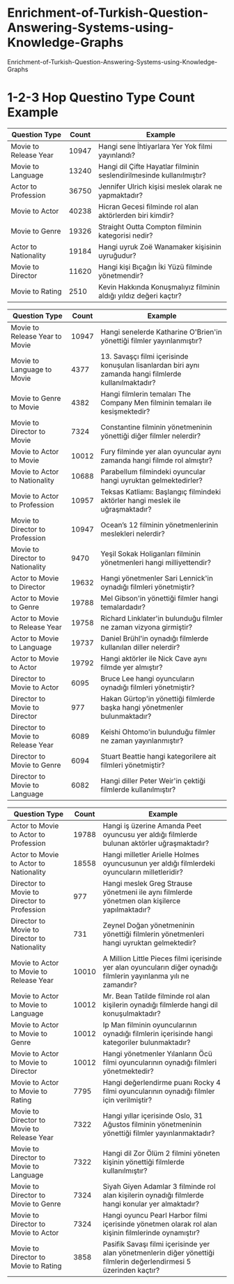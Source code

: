# Enrichment-of-Turkish-Question-Answering-Systems-using-Knowledge-Graphs
Enrichment-of-Turkish-Question-Answering-Systems-using-Knowledge-Graphs




# 1-2-3 Hop Questino Type Count Example




| Question Type         | Count | Example                                                              |
|-----------------------|-------|----------------------------------------------------------------------|
| Movie to Release Year | 10947 | Hangi sene İhtiyarlara Yer Yok filmi yayınlandı?                     |
| Movie to Language     | 13240 | Hangi dil Çifte Hayatlar filminin seslendirilmesinde kullanılmıştır? |
| Actor to Profession   | 36750 | Jennifer Ulrich kişisi meslek olarak ne yapmaktadır?                 |
| Movie to Actor        | 40238 | Hicran Gecesi filminde rol alan aktörlerden biri kimdir?             |
| Movie to Genre        | 19326 | Straight Outta Compton filminin kategorisi nedir?                    |
| Actor to Nationality  | 19184 | Hangi uyruk Zoë Wanamaker kişisinin uyruğudur?                       |
| Movie to Director     | 11620 | Hangi kişi Bıçağın İki Yüzü filminde yönetmendir?                    |
| Movie to Rating       | 2510  | Kevin Hakkında Konuşmalıyız filminin aldığı yıldız değeri kaçtır?    |



| Question Type                                             | Count | Example                                                                                                |
|-----------------------------------------------------------|-------|--------------------------------------------------------------------------------------------------------|
| Movie to Release Year to Movie                            | 10947 | Hangi senelerde Katharine O'Brien'in yönettiği filmler yayınlanmıştır?                                 |
| Movie to Language to Movie                                | 4377  | 13. Savaşçı filmi içerisinde konuşulan lisanlardan biri aynı zamanda hangi filmlerde kullanılmaktadır? |
| Movie to Genre to Movie                                   | 4382  | Hangi filmlerin temaları The Company Men filminin temaları ile kesişmektedir?                          |
| Movie to Director to Movie                                | 7324  | Constantine filminin yönetmeninin yönettiği diğer filmler nelerdir?                                    |
| Movie to Actor to Movie                                   | 10012 | Fury filminde yer alan oyuncular aynı zamanda hangi filmde rol almıştır?                               |
| Movie to Actor to Nationality | 10688 | Parabellum filmindeki oyuncular hangi uyruktan gelmektedirler?                                         |
| Movie to Actor to Profession                              | 10957 | Teksas Katliamı: Başlangıç filmindeki aktörler hangi meslek ile uğraşmaktadır?                         |
| Movie to Director to Profession                           | 10947 | Ocean’s 12 filminin yönetmenlerinin meslekleri nelerdir?                                               |
| Movie to Director to Nationality                          | 9470  | Yeşil Sokak Holiganları filminin yönetmenleri hangi milliyettendir?                                    |
| Actor to Movie to Director                                | 19632 | Hangi yönetmenler Sari Lennick'in oynadığı filmleri yönetmiştir?                                       |
| Actor to Movie to Genre                                   | 19788 | Mel Gibson'in yönettiği filmler hangi temalardadır?                                                    |
| Actor to Movie to Release Year                            | 19758 | Richard Linklater'in bulunduğu filmler ne zaman vizyona girmiştir?                                     |
| Actor to Movie to Language                                | 19737 | Daniel Brühl'in oynadığı filmlerde kullanılan diller nelerdir?                                         |
| Actor to Movie to Actor                                   | 19792 | Hangi aktörler ile Nick Cave aynı filmde yer almıştır?                                                 |
| Director to Movie to Actor                                | 6095  | Bruce Lee hangi oyuncuların oynadığı filmleri yönetmiştir?                                             |
| Director to Movie to Director                             | 977   | Hakan Gürtop'in yönettiği filmlerde başka hangi yönetmenler bulunmaktadır?                             |
| Director to Movie to Release Year                         | 6089  | Keishi Ohtomo'in bulunduğu filmler ne zaman yayınlanmıştır?                                            |
| Director to Movie to Genre                                | 6094  | Stuart Beattie hangi kategorilere ait filmleri yönetmiştir?                                            |
| Director to Movie to Language                             | 6082  | Hangi diller Peter Weir'in çektiği filmlerde kullanılmıştır?                                           |


| Question Type                                | Count | Example                                                                                                              |
|----------------------------------------------|-------|----------------------------------------------------------------------------------------------------------------------|
| Actor to Movie to Actor to Profession        | 19788 | Hangi iş üzerine Amanda Peet oyuncusu yer aldığı filmlerde bulunan aktörler uğraşmaktadır?                           |
| Actor to Movie to Actor to Nationality       | 18558 | Hangi milletler Arielle Holmes oyuncusunun yer aldığı filmlerdeki oyuncuların milletleridir?                         |
| Director to Movie to Director to Profession  | 977   | Hangi meslek Greg Strause yönetmeni ile aynı filmlerde yönetmen olan kişilerce yapılmaktadır?                        |
| Director to Movie to Director to Nationality | 731   | Zeynel Doğan yönetmeninin yönettiği filmlerin yönetmenleri hangi uyruktan gelmektedir?                               |
| Movie to Actor to Movie to Release Year      | 10010 | A Million Little Pieces filmi içerisinde yer alan oyuncuların diğer oynadığı filmlerin yayınlanma yılı ne zamandır?  |
| Movie to Actor to Movie to Language          | 10012 | Mr. Bean Tatilde filminde rol alan kişilerin oynadığı filmlerde hangi dil konuşulmaktadır?                           |
| Movie to Actor to Movie to Genre             | 10012 | Ip Man filminin oyuncularının oynadığı filmlerin içerisinde hangi kategoriler bulunmaktadır?                         |
| Movie to Actor to Movie to Director          | 10012 | Hangi yönetmenler Yılanların Öcü filmi oyuncularının oynadığı filmleri yönetmektedir?                                |
| Movie to Actor to Movie to Rating            | 7795  | Hangi değerlendirme puanı Rocky 4 filmi oyuncularının oynadığı filmler için verilmiştir?                             |
| Movie to Director to Movie to Release Year   | 7322  | Hangi yıllar içerisinde Oslo, 31 Ağustos filminin yönetmeninin yönettiği filmler yayınlanmaktadır?                   |
| Movie to Director to Movie to Language       | 7322  | Hangi dil Zor Ölüm 2 filmini yöneten kişinin yönettiği filmlerde kullanılmıştır?                                     |
| Movie to Director to Movie to Genre          | 7324  | Siyah Giyen Adamlar 3 filminde rol alan kişilerin oynadığı filmlerde hangi konular yer almaktadır?                   |
| Movie to Director to Movie to Actor          | 7324  | Hangi oyuncu Pearl Harbor filmi içerisinde yönetmen olarak rol alan kişinin filmlerinde oynamıştır?                  |
| Movie to Director to Movie to Rating         | 3858  | Pasifik Savaşı filmi içerisinde yer alan yönetmenlerin diğer yönettiği filmlerin değerlendirmesi 5 üzerinden kaçtır? |

